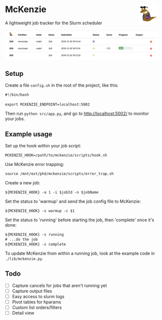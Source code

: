 <h1>McKenzie <img src="https://github.com/tomhosking/mckenzie/raw/master/docs/slurms.png" width="64" style="float:right; vertical-aign:middle;"></h1>


A lightweight job tracker for the Slurm scheduler

<img src="https://github.com/tomhosking/mckenzie/raw/master/docs/screenshot.png">

## Setup

Create a file `config.sh` in the root of the project, like this:

```
#!/bin/bash

export MCKENZIE_ENDPOINT=localhost:5002
```

Then run `python src/app.py`, and go to [http://localhost:5002/](http://localhost:5002/) to monitor your jobs.

## Example usage

Set up the hook within your job script:
```
MCKENZIE_HOOK=/path/to/mckenzie/scripts/hook.sh
```

Use McKenzie error trapping:
```
source /mnt/ext/phd/mckenzie/scripts/error_trap.sh
```

Create a new job:
```
${MCKENZIE_HOOK} -a 1 -i $jobId -n $jobName
```

Set the status to 'warmup' and send the job config file to McKenzie:
```
${MCKENZIE_HOOK} -s warmup -c $1
```

Set the status to 'running' before starting the job, then 'complete' once it's done:
```
${MCKENZIE_HOOK} -s running
# ...do the job
${MCKENZIE_HOOK} -s complete
```

To update McKenzie from within a running job, look at the example code in `./lib/mckenzie.py`.

## Todo

  - [ ] Capture cancels for jobs that aren't running yet
  - [ ] Capture output files
  - [ ] Easy access to slurm logs
  - [ ] Pivot tables for hparams
  - [ ] Custom list orders/filters
  - [ ] Detail view